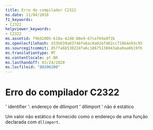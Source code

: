 ```yaml
---
title: Erro do compilador C2322
ms.date: 11/04/2016
f1_keywords:
- C2322
helpviewer_keywords:
- C2322
ms.assetid: f9b92005-618a-42d8-80e9-67ce769a9f3b
ms.openlocfilehash: d33b939a03748fe6ac8a016fd62cc719b4e93c95
ms.sourcegitcommit: 857fa6b530224fa6c18675138043aba9aa0619fb
ms.translationtype: MT
ms.contentlocale: pt-BR
ms.lasthandoff: 03/24/2020
ms.locfileid: "80206200"
---
```

# <a name="compiler-error-c2322"></a>Erro do compilador C2322

' identifier ': endereço de dllimport ' dllimport ' não é estático

Um valor não estático é fornecido como o endereço de uma função declarada com `dllimport`.
